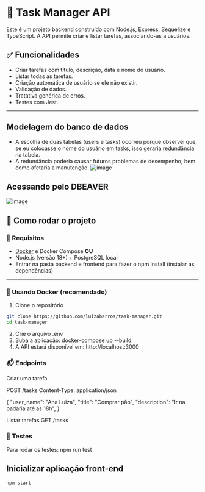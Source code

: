 # 📌 Task Manager API

Este é um projeto backend construído com Node.js, Express, Sequelize e TypeScript. A API permite criar e listar tarefas, associando-as a usuários.

## ✅ Funcionalidades

- Criar tarefas com título, descrição, data e nome do usuário.
- Listar todas as tarefas.
- Criação automática de usuário se ele não existir.
- Validação de dados.
- Tratativa genérica de erros.
- Testes com Jest.

---

## Modelagem do banco de dados 
- A escolha de duas tabelas (users e tasks) ocorreu porque observei que, se eu colocasse o nome do usuário em tasks, isso geraria redundância na tabela.
- A redundância poderia causar futuros problemas de desempenho, bem como afetaria a manutenção.
![image](https://github.com/user-attachments/assets/d9a8995c-6cfe-401e-8f7f-3679f27eedeb)

## Acessando pelo DBEAVER
![image](https://github.com/user-attachments/assets/c8bd6f26-2af2-42c0-98c7-2bb798555c02)

## 🚀 Como rodar o projeto

### 🔧 Requisitos

- [Docker](https://www.docker.com/) e Docker Compose **OU**
- Node.js (versão 18+) + PostgreSQL local
- Entrar na pasta backend e frontend para fazer o npm install (instalar as dependências)
---

### 🐳 Usando Docker (recomendado)

1. Clone o repositório

```bash
git clone https://github.com/luizabarros/task-manager.git
cd task-manager
```

2. Crie o arquivo .env
3. Suba a aplicação:  docker-compose up --build
4. A API estará disponível em: http://localhost:3000

### 📬 Endpoints

Criar uma tarefa

POST /tasks
Content-Type: application/json

{
  "user_name": "Ana Luiza",
  "title": "Comprar pão",
  "description": "Ir na padaria até as 18h",
}

Listar tarefas
GET /tasks

### 🧪 Testes
Para rodar os testes: npm run test

## Inicializar aplicação front-end
`npm start`
